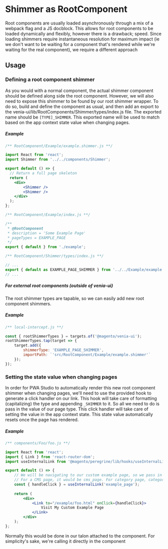 # Shimmer as RootComponent
Root components are usually loaded asynchronously through a mix of a webpack flag and a JS docblock. This allows
for root components to be loaded dynamically and flexibly, however there is a drawback; speed. Since loading shimmers
require instantaneous resolution for maximum impact (ie we don't want to be waiting for a component that's rendered while
we're waiting for the real component), we require a different approach

## Usage

### Defining a root component shimmer
As you would with a normal component, the actual shimmer component should be defined along side the root component. However,
we will also need to expose this shimmer to be found by our root shimmer wrapper. To do so, build and define the component
as usual, and then add an export to the venia-ui/lib/RootComponents/Shimmer/types/index.js file. The exported name should be
`[TYPE]_SHIMMER`. This exported name will be used to match based on the app context state value when changing pages.

##### Example
```jsx
/** RootComponent/Example/example.shimmer.js **/

import React from 'react';
import Shimmer from '../../components/Shimmer';

export default () => {
  // Return a full page skeleton
  return (
    <div>
        <Shimmer />
        <Shimmer />
    </div>  
  );
};
```

```jsx
/** RootComponent/Example/index.js **/

/**
 * @RootComponent
 * description = 'Some Example Page'
 * pageTypes = EXAMPLE_PAGE
 */
export { default } from './example';
```

```jsx
/** RootComponent/Shimmer/types/index.js **/

// ...
export { default as EXAMPLE_PAGE_SHIMMER } from '../../Example/example.shimmer.js';
// ...
```

##### For external root components (outside of venia-ui)

The root shimmer types are tapable, so we can easily add new root component shimmers.

##### Example
```jsx
/** local-intercept.js **/

const { rootShimmerTypes } = targets.of('@magento/venia-ui');
rootShimmerTypes.tap(target => {
    target.add({
        shimmerType: 'EXAMPLE_PAGE_SHIMMER',
        importPath: `'src/RootComponent/Example/example.shimmer'`
    });
});
```

### Setting the state value when changing pages
In order for PWA Studio to automatically render this new root component shimmer when changing pages, we'll need to use
the provided hook to generate a click handler on our link. This hook will take care of formatting (capitalizing) the type
and appending `_SHIMMER` to it. So all we need to do is pass in the value of our page type. This click handler will take
care of setting the value in the app context state. This state value automatically resets once the page has rendered.

##### Example

```jsx
/** components/Foo/foo.js **/

import React from 'react';
import { Link } from 'react-router-dom';
import useInternalLink from '@magento/peregrine/lib/hooks/useInternalLink';

export default () => {
    // We will be navigating to our custom example page, so we pass in example_page.
    // For a CMS page, it would be cms_page. For category page, category, etc.
    const { handleClick } = useInternalLink('example_page'); 
    
    return (
        <div>
            <Link to="/example/foo.html" onClick={handleClick}>
                Visit My Custom Example Page
            </Link>
        </div>  
    );
};
```
Normally this would be done in our talon attached to the component. For simplicity's sake, we're calling it directly in
the component
